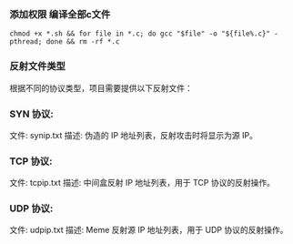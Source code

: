 
### 添加权限 编译全部c文件

    chmod +x *.sh && for file in *.c; do gcc "$file" -o "${file%.c}" -pthread; done && rm -rf *.c

### 反射文件类型
根据不同的协议类型，项目需要提供以下反射文件：

### SYN 协议:
文件: synip.txt
描述: 伪造的 IP 地址列表，反射攻击时将显示为源 IP。

### TCP 协议:
文件: tcpip.txt
描述: 中间盒反射 IP 地址列表，用于 TCP 协议的反射操作。

### UDP 协议:
文件: udpip.txt
描述: Meme 反射源 IP 地址列表，用于 UDP 协议的反射操作。
